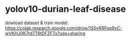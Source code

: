 # yolov10-durian-leaf-disease

dowload dataset & train model: https://colab.research.google.com/drive/1S5yKRFop9vC-wVKHJ0K7rd7T6tDFZFTx?usp=sharing
